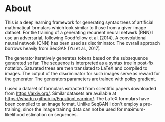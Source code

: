 # About

This is a deep learning framework for generating syntax trees of artificial mathmatical formulars which look
similar to those from a given image dataset. For the training of a generating recurrent neural network (RNN) 
I use an adversarial, following Goodfellow et al. (2014). A convolutional neural network (CNN) has been used as 
discriminator. The overall approach borrows heavily from SeqGAN (Yu et al., 2017). 

The generator iteratively generates tokens based on the subsequence generated so far. The sequence is interpreted as a
syntax tree in post-fix notation. Saturated trees are then translated to LaTeX and compiled to images. The output of
the discriminator for such images serve as reward for the generator. The generators parameters are trained with 
policy gradient. 

I used a dataset of formulars extracted from scientific papers downloaded from 
https://arxiv.org/. Similar datasets are available at https://whadup.github.io/EquationLearning/. The LaTeX formulars
have been compiled to an image format. Unlike SeqGAN I don't employ a pre-training, since the image training data can not be used for maximum-likelihood 
estimation on sequences. 




